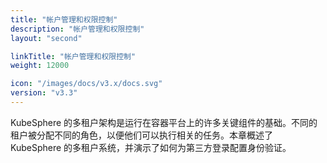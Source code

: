 ```yaml
---
title: "帐户管理和权限控制"
description: "帐户管理和权限控制"
layout: "second"

linkTitle: "帐户管理和权限控制"
weight: 12000

icon: "/images/docs/v3.x/docs.svg"
version: "v3.3"
---
```


KubeSphere 的多租户架构是运行在容器平台上的许多关键组件的基础。不同的租户被分配不同的角色，以便他们可以执行相关的任务。本章概述了 KubeSphere 的多租户系统，并演示了如何为第三方登录配置身份验证。